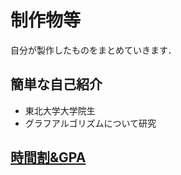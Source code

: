 # 制作物等

自分が製作したものをまとめていきます．

## 簡単な自己紹介
- 東北大学大学院生
- グラフアルゴリズムについて研究

## [時間割&GPA](https://github.com/Akasatanana/GradeandTimeTable)
